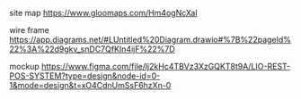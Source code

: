 site map https://www.gloomaps.com/Hm4ogNcXal

wire frame https://app.diagrams.net/#LUntitled%20Diagram.drawio#%7B%22pageId%22%3A%22d9gkv_snDC7QfKIn4ijF%22%7D

mockup https://www.figma.com/file/lj2kHc4TBVz3XzGQKT8t9A/LIO-REST-POS-SYSTEM?type=design&node-id=0-1&mode=design&t=xO4CdnUmSsF6hzXn-0
